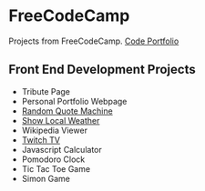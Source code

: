 # FreeCodeCamp 

Projects from FreeCodeCamp.  [Code Portfolio](https://www.freecodecamp.com/niklus)

## Front End Development Projects

* Tribute Page
* Personal Portfolio Webpage
* [Random Quote Machine](http://codepen.io/Niklus/full/yJmNqa/)
* [Show Local Weather](http://codepen.io/Niklus/details/qaBJjk/)
* Wikipedia Viewer
* [Twitch TV](http://codepen.io/Niklus/full/EgLERv/)
* Javascript Calculator
* Pomodoro Clock
* Tic Tac Toe Game
* Simon Game

